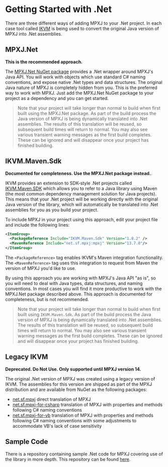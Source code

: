 # Getting Started with .Net
There are three different ways of adding MPXJ to your .Net project. In each case
tool called [IKVM](https://github.com/ikvmnet/ikvm)
is being used to convert the original Java version of MPXJ into .Net assemblies.

## MPXJ.Net
**This is the recommended approach.**

The [MPXJ.Net NuGet package](https://www.nuget.org/packages/MPXJ.Net)
provides a .Net wrapper around MPXJ's Java API. You will work
with objects which use standard C# naming conventions, and expose native .Net
types and data structures. The original Java nature of MPXJ is completely
hidden from you. This is the preferred way to work with MPXJ. Just add the 
MPXJ.Net NuGet package to your project as a dependency and you can get started.

> Note that your project will take longer than normal to build when first
> built using the MPXJ.Net package. As part of the build process the Java
> version of MPXJ is being dynamically translated into .Net assemblies.
> The results of this translation will be reused, so subsequent build times will
> return to normal. You may also see various transient warning messages as the
> first build completes. These can be ignored and will disappear once your
> project has finished building.

## IKVM.Maven.Sdk
**Documented for completeness. Use the MPXJ.Net package instead.**.

IKVM provides an extension to SDK-style .Net
projects called [IKVM.Maven.SDK](https://www.nuget.org/packages/IKVM.Maven.Sdk)
which allows you to refer to a Java library using Maven (the
most common dependency management solution for Java projects). This means that
your .Net project will be working directly with the original Java version of
the library, which will automatically be translated into .Net assemblies for
you as you build your project.

To include MPXJ in your project using this approach, edit
your project file and include the following lines:

```xml
<ItemGroup>
  <PackageReference Include="IKVM.Maven.Sdk" Version="1.8.2" />
  <MavenReference Include="net.sf.mpxj:mpxj" Version="13.7.0"/>
</ItemGroup>
```

The `<PackageReference>` tag enables IKVM's Maven integration functionality. The
`<MavenReference>` tag uses this integration to request from Maven the version
of MPXJ you'd like to use.

By using this approach you are working with MPXJ's Java API "as is", so you will
need to deal with Java types, data structures, and naming conventions. In most
cases you will find it more productive to work with the MPXJ.Net package
described above. This approach is documented for completeness, but is not
recommended.

> Note that your project will take longer than normal to build when first
> built using `IKVM.Maven.Sdk`. As part of the build process the Java
> version of MPXJ is being dynamically translated into .Net assemblies.
> The results of this translation will be reused, so subsequent build times will
> return to normal. You may also see various transient warning messages as the
> first build completes. These can be ignored and will disappear once your
> project has finished building.


## Legacy IKVM
**Deprecated. Do Not Use. Only supported until MPXJ version 14.**

The original .Net version of MPXJ was created using a legacy version of IKVM.
The assemblies for this version are shipped as part of the MPXJ distribution and
are available from NuGet as the following packages:

* [net.sf.mpxj](https://www.nuget.org/packages/net.sf.mpxj) direct translation of MPXJ
* [net.sf.mpxj-for-csharp](https://www.nuget.org/packages/net.sf.mpxj-for-csharp) translation of MPXJ with properties and methods following C# naming conventions
* [net.sf.mpxj-for-vb](https://www.nuget.org/packages/net.sf.mpxj-for-vb) translation of MPXJ with properties and methods following C# naming conventions with some adjustments to accommodate VB's lack of case sensitivity

## Sample Code
There is a repository containing sample .Net
code for MPXJ covering use of the library in more depth. This repository 
can be found [here](https://github.com/joniles/mpxj-dotnet-samples).
